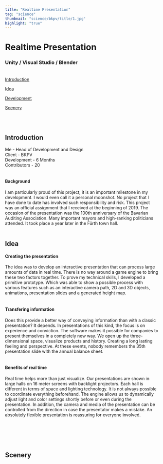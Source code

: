 ```yaml
---
title: "Realtime Presentation"
tag: "science"
thumbnail: "science/bkpv/title/1.jpg"
highlight: "true"
---
```


# Realtime Presentation

### Unity / Visual Studio / Blender <br /> <br />

[Introduction](#introduction)

[Idea](#idea)

[Development](#development)

[Scenery](#scenery)


<br /> <br />

<image-loader height="overview_image_460" image="science/bkpv/title"></image-loader>
## Introduction 


Me - Head of Development and Design <br />
Client - BKPV <br />
Development - 6 Months <br />
Contributors - 20 <br /> <br />

#### Background
I am particularly proud of this project, it is an important milestone in my development. I would even call it a personal moonshot.
No project that I have done to date has involved such responsibility and risk. This project was an official assignment
that I received at the beginning of 2019. The occasion of the presentation was the 100th anniversary of the Bavarian Auditing Association.
Many important mayors and high-ranking politicians attended.
It took place a year later in the Fürth town hall.<br /> <br />

<image-loader height="overview_image_400" image="science/bkpv/intro"></image-loader>

## Idea 
#### Creating the presentation

The idea was to develop an interactive presentation that can process large amounts of data in real time.
There is no way around a game engine to bring these two factors together.
To prove my technical skills, I developed a primitive prototype.
Which was able to show a possible process with various features such as an interactive
camera path, 2D and 3D objects, animations, presentation slides and a generated height map. <br /> <br />

#### Transfering information
Does this provide a better way of conveying information than with a classic presentation? It depends. 
In presentations of this kind, the focus is on experience and conviction. The software makes 
it possible for companies to present themselves in a completely new way. We open up the three-dimensional 
space, visualize products and history. Creating a long lasting feeling and perspective. At these events, 
nobody remembers the 35th presentation slide with the annual balance sheet.  <br /> <br />

#### Benefits of real time
Real time helps more than just visualize. Our presentations are shown in large halls on 16 meter 
screens with backlight projectors. Each hall is different in terms of space and lighting technology. 
It is not always possible to coordinate everything beforehand. The engine allows us to 
dynamically adjust light and color settings shortly before or even during the presentation.
In addition, the camera and media of the presentation can 
be controlled from the direction in case the presentator makes a mistake.
An absolutely flexible presentation is reassuring for everyone involved.

<br /> <br />
<br /> <br />

## Scenery

<image-loader height="overview_image_400" image="science/bkpv/intro"></image-loader>